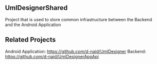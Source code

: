 ## UmlDesignerShared

  Project that is used to store common infrastructure between the Backend and the Android Application

## Related Projects

  Android Application: https://github.com/d-najd/UmlDesigner
  Backend: https://github.com/d-najd/UmlDesignerAppApi
